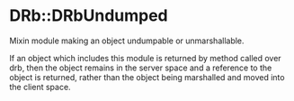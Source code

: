 # DRb::DRbUndumped

Mixin module making an object undumpable or unmarshallable.

If an object which includes this module is returned by method called over drb,
then the object remains in the server space and a reference to the object is
returned, rather than the object being marshalled and moved into the client
space.
